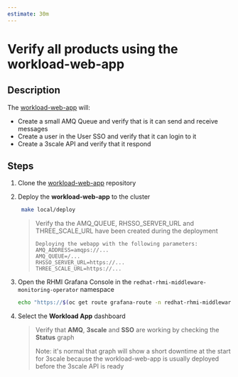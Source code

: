 ```yaml
---
estimate: 30m
---
```


# Verify all products using the workload-web-app

## Description

The [workload-web-app](https://github.com/integr8ly/workload-web-app) will:

- Create a small AMQ Queue and verify that is it can send and receive messages
- Create a user in the User SSO and verify that it can login to it
- Create a 3scale API and verify that it respond

## Steps

1. Clone the [workload-web-app](https://github.com/integr8ly/workload-web-app) repository

2. Deploy the **workload-web-app** to the cluster

   ```bash
    make local/deploy
   ```

   > Verify tha the AMQ_QUEUE, RHSSO_SERVER_URL and THREE_SCALE_URL have been created during the deployment
   >
   > ```
   > Deploying the webapp with the following parameters:
   > AMQ_ADDRESS=amqps://...
   > AMQ_QUEUE=/...
   > RHSSO_SERVER_URL=https://...
   > THREE_SCALE_URL=https://...
   > ```

3. Open the RHMI Grafana Console in the `redhat-rhmi-middleware-monitoring-operator` namespace

   ```bash
   echo "https://$(oc get route grafana-route -n redhat-rhmi-middleware-monitoring-operator -o=jsonpath='{.spec.host}')"
   ```

4. Select the **Workload App** dashboard

   > Verify that **AMQ**, **3scale** and **SSO** are working by checking the **Status** graph
   >
   > Note: it's normal that graph will show a short downtime at the start for 3scale because the workload-web-app is usually deployed before the 3scale API is ready
